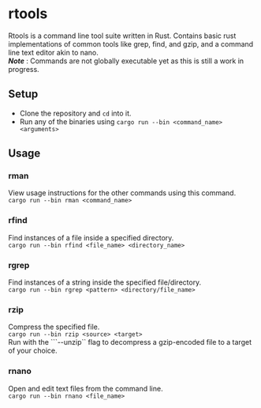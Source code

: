 # rtools
Rtools is a command line tool suite written in Rust. Contains basic rust implementations of common tools like grep, find, and gzip, and a command line text editor akin to nano.  
***Note*** : Commands are not globally executable yet as this is still a work in progress.
## Setup
- Clone the repository and ```cd``` into it. 
- Run any of the binaries using ```cargo run --bin <command_name> <arguments>```
## Usage
### rman
View usage instructions for the other commands using this command.  
```cargo run --bin rman <command_name>```
### rfind
Find instances of a file inside a specified directory.  
```cargo run --bin rfind <file_name> <directory_name>```
### rgrep
Find instances of a string inside the specified file/directory.  
```cargo run --bin rgrep <pattern> <directory/file_name>```
### rzip
Compress the specified file.  
```cargo run --bin rzip <source> <target>```  
Run with the ```--unzip`` flag to decompress a gzip-encoded file to a target of your choice.

### rnano 
Open and edit text files from the command line.  
```cargo run --bin rnano <file_name>```
